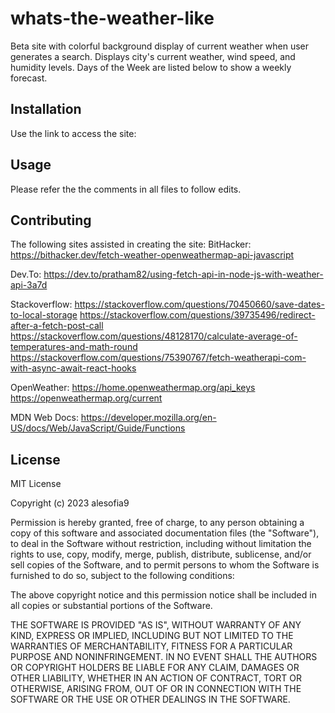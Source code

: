 # whats-the-weather-like

Beta site with colorful background display of current weather when user generates a search. Displays city's current weather, wind speed, and humidity levels. Days of the Week are listed below to show a weekly forecast.

## Installation

Use the link to access the site: 

## Usage

Please refer the the comments in all files to follow edits.

## Contributing

The following sites assisted in creating the site:
BitHacker: https://bithacker.dev/fetch-weather-openweathermap-api-javascript

Dev.To: https://dev.to/pratham82/using-fetch-api-in-node-js-with-weather-api-3a7d

Stackoverflow: https://stackoverflow.com/questions/70450660/save-dates-to-local-storage 
https://stackoverflow.com/questions/39735496/redirect-after-a-fetch-post-call
https://stackoverflow.com/questions/48128170/calculate-average-of-temperatures-and-math-round 
https://stackoverflow.com/questions/75390767/fetch-weatherapi-com-with-async-await-react-hooks

OpenWeather: https://home.openweathermap.org/api_keys 
https://openweathermap.org/current

MDN Web Docs: https://developer.mozilla.org/en-US/docs/Web/JavaScript/Guide/Functions 

## License

MIT License

Copyright (c) 2023 alesofia9

Permission is hereby granted, free of charge, to any person obtaining a copy
of this software and associated documentation files (the "Software"), to deal
in the Software without restriction, including without limitation the rights
to use, copy, modify, merge, publish, distribute, sublicense, and/or sell
copies of the Software, and to permit persons to whom the Software is
furnished to do so, subject to the following conditions:

The above copyright notice and this permission notice shall be included in all
copies or substantial portions of the Software.

THE SOFTWARE IS PROVIDED "AS IS", WITHOUT WARRANTY OF ANY KIND, EXPRESS OR
IMPLIED, INCLUDING BUT NOT LIMITED TO THE WARRANTIES OF MERCHANTABILITY,
FITNESS FOR A PARTICULAR PURPOSE AND NONINFRINGEMENT. IN NO EVENT SHALL THE
AUTHORS OR COPYRIGHT HOLDERS BE LIABLE FOR ANY CLAIM, DAMAGES OR OTHER
LIABILITY, WHETHER IN AN ACTION OF CONTRACT, TORT OR OTHERWISE, ARISING FROM,
OUT OF OR IN CONNECTION WITH THE SOFTWARE OR THE USE OR OTHER DEALINGS IN THE
SOFTWARE.
